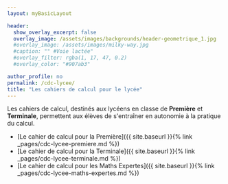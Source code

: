 ```yaml
---
layout: myBasicLayout

header:
  show_overlay_excerpt: false
  overlay_image: /assets/images/backgrounds/header-geometrique_1.jpg
  #overlay_image: /assets/images/milky-way.jpg
  #caption: "" #Voie lactée"
  #overlay_filter: rgba(1, 17, 47, 0.2)
  #overlay_color: "#907ab3"

author_profile: no
permalink: /cdc-lycee/
title: "Les cahiers de calcul pour le lycée"
---
```


Les cahiers de calcul, destinés aux lycéens en classe de **Première** et **Terminale**, permettent aux élèves de s'entraîner en autonomie à la pratique du calcul. 


- [Le cahier de calcul pour la Première]({{ site.baseurl }}{% link _pages/cdc-lycee-premiere.md %})
- [Le cahier de calcul pour la Terminale]({{ site.baseurl }}{% link _pages/cdc-lycee-terminale.md %})
- [Le cahier de calcul pour les Maths Expertes]({{ site.baseurl }}{% link _pages/cdc-lycee-maths-expertes.md %})
